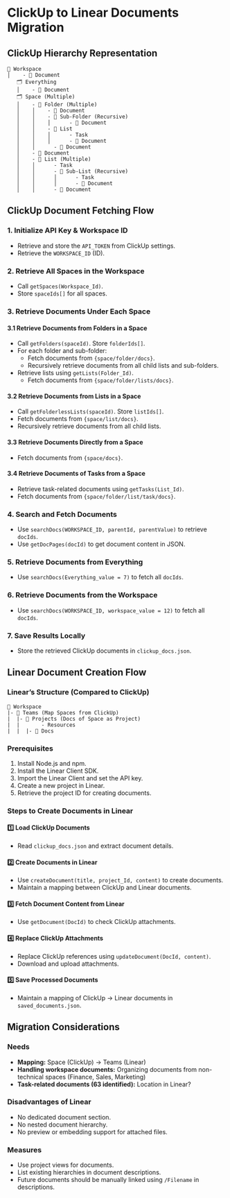 # ClickUp to Linear Documents Migration

## ClickUp Hierarchy Representation

```
📂 Workspace
│    - 📄 Document
   🗂 Everything
   │    - 📄 Document
   🗂 Space (Multiple)
   │    - 📁 Folder (Multiple)
   │    │    - 📄 Document
   │    │    - 📁 Sub-Folder (Recursive)
   │    │    │      - 📄 Document
   │    │    - 📜 List
   │    │    │      - Task
   │    │    │      - 📄 Document
   │    │      - 📄 Document
   │    - 📄 Document
   │    - 📜 List (Multiple)
   │    │      - Task
   │    │      - 📜 Sub-List (Recursive)
   │    │      │      - Task
   │    │      │      - 📄 Document
   │    │      - 📄 Document
```

## ClickUp Document Fetching Flow

### 1. Initialize API Key & Workspace ID
- Retrieve and store the `API_TOKEN` from ClickUp settings.
- Retrieve the `WORKSPACE_ID` (ID).

### 2. Retrieve All Spaces in the Workspace
- Call `getSpaces(Workspace_Id)`.
- Store `spaceIds[]` for all spaces.

### 3. Retrieve Documents Under Each Space
#### 3.1 Retrieve Documents from Folders in a Space
- Call `getFolders(spaceId)`. Store `folderIds[]`.
- For each folder and sub-folder:
  - Fetch documents from `{space/folder/docs}`.
  - Recursively retrieve documents from all child lists and sub-folders.
- Retrieve lists using `getLists(Folder_Id)`.
  - Fetch documents from `{space/folder/lists/docs}`.

#### 3.2 Retrieve Documents from Lists in a Space
- Call `getFolderlessLists(spaceId)`. Store `listIds[]`.
- Fetch documents from `{space/list/docs}`.
- Recursively retrieve documents from all child lists.

#### 3.3 Retrieve Documents Directly from a Space
- Fetch documents from `{space/docs}`.

#### 3.4 Retrieve Documents of Tasks from a Space
- Retrieve task-related documents using `getTasks(List_Id)`.
- Fetch documents from `{space/folder/list/task/docs}`.

### 4. Search and Fetch Documents
- Use `searchDocs(WORKSPACE_ID, parentId, parentValue)` to retrieve `docIds`.
- Use `getDocPages(docId)` to get document content in JSON.

### 5. Retrieve Documents from Everything
- Use `searchDocs(Everything_value = 7)` to fetch all `docIds`.

### 6. Retrieve Documents from the Workspace
- Use `searchDocs(WORKSPACE_ID, workspace_value = 12)` to fetch all `docIds`.

### 7. Save Results Locally
- Store the retrieved ClickUp documents in `clickup_docs.json`.

## Linear Document Creation Flow

### Linear’s Structure (Compared to ClickUp)
```
📂 Workspace
|- 🏢 Teams (Map Spaces from ClickUp)
|  |- 📌 Projects (Docs of Space as Project)
|  |       - Resources
|  |  |- 📄 Docs
```

### Prerequisites
1. Install Node.js and npm.
2. Install the Linear Client SDK.
3. Import the Linear Client and set the API key.
4. Create a new project in Linear.
5. Retrieve the project ID for creating documents.

### Steps to Create Documents in Linear
#### 1️⃣ Load ClickUp Documents
- Read `clickup_docs.json` and extract document details.

#### 2️⃣ Create Documents in Linear
- Use `createDocument(title, project_Id, content)` to create documents.
- Maintain a mapping between ClickUp and Linear documents.

#### 3️⃣ Fetch Document Content from Linear
- Use `getDocument(DocId)` to check ClickUp attachments.

#### 4️⃣ Replace ClickUp Attachments
- Replace ClickUp references using `updateDocument(DocId, content)`.
- Download and upload attachments.

#### 5️⃣ Save Processed Documents
- Maintain a mapping of ClickUp → Linear documents in `saved_documents.json`.

## Migration Considerations
### Needs
- **Mapping:** Space (ClickUp) → Teams (Linear)
- **Handling workspace documents:** Organizing documents from non-technical spaces (Finance, Sales, Marketing)
- **Task-related documents (63 identified):** Location in Linear?

### Disadvantages of Linear
- No dedicated document section.
- No nested document hierarchy.
- No preview or embedding support for attached files.

### Measures
- Use project views for documents.
- List existing hierarchies in document descriptions.
- Future documents should be manually linked using `/Filename` in descriptions.

